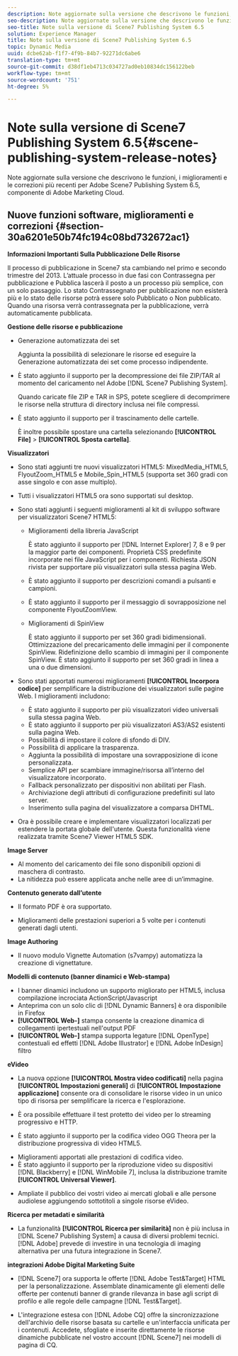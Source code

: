 ```yaml
---
description: Note aggiornate sulla versione che descrivono le funzioni, i miglioramenti e le correzioni più recenti per  Adobe Scene7 Publishing System 6.5, componente di Adobe Marketing Cloud.
seo-description: Note aggiornate sulla versione che descrivono le funzioni, i miglioramenti e le correzioni più recenti per  Adobe Scene7 Publishing System 6.5, componente di Adobe Marketing Cloud.
seo-title: Note sulla versione di Scene7 Publishing System 6.5
solution: Experience Manager
title: Note sulla versione di Scene7 Publishing System 6.5
topic: Dynamic Media
uuid: dcbe62ab-f1f7-4f9b-84b7-92271dc6abe6
translation-type: tm+mt
source-git-commit: d38df1eb4713c034727ad0eb10834dc156122beb
workflow-type: tm+mt
source-wordcount: '751'
ht-degree: 5%

---
```



# Note sulla versione di Scene7 Publishing System 6.5{#scene-publishing-system-release-notes}

Note aggiornate sulla versione che descrivono le funzioni, i miglioramenti e le correzioni più recenti per  Adobe Scene7 Publishing System 6.5, componente di Adobe Marketing Cloud.

## Nuove funzioni software, miglioramenti e correzioni {#section-30a6201e50b74fc194c08bd732672ac1}

**Informazioni Importanti Sulla Pubblicazione Delle Risorse**

Il processo di pubblicazione in Scene7 sta cambiando nel primo e secondo trimestre del 2013. L’attuale processo in due fasi con Contrassegna per pubblicazione e Pubblica lascerà il posto a un processo più semplice, con un solo passaggio. Lo stato Contrassegnato per pubblicazione non esisterà più e lo stato delle risorse potrà essere solo Pubblicato o Non pubblicato. Quando una risorsa verrà contrassegnata per la pubblicazione, verrà automaticamente pubblicata. 

**Gestione delle risorse e pubblicazione**

* Generazione automatizzata dei set

   Aggiunta la possibilità di selezionare le risorse ed eseguire la Generazione automatizzata dei set come processo indipendente.
* È stato aggiunto il supporto per la decompressione dei file ZIP/TAR al momento del caricamento nel Adobe  [!DNL Scene7 Publishing System].

   Quando caricate file ZIP e TAR in SPS, potete scegliere di decomprimere le risorse nella struttura di directory inclusa nei file compressi.

* È stato aggiunto il supporto per il trascinamento delle cartelle.

   È inoltre possibile spostare una cartella selezionando **[!UICONTROL File]** > **[!UICONTROL Sposta cartella]**.

**Visualizzatori**

* Sono stati aggiunti tre nuovi visualizzatori HTML5: MixedMedia_HTML5, FlyoutZoom_HTML5 e Mobile_Spin_HTML5 (supporta set 360 gradi con asse singolo e con asse multiplo).

<!-- 
  [More information](http://help.adobe.com/en_US/scene7/using/WS6E593DEA-7D81-4cd6-84B0-85E8BB274176.html#WS1c46793299cf21d77e926d1613177f0a020-8000.html).  -->
* Tutti i visualizzatori HTML5 ora sono supportati sul desktop.

<!--   [More information](http://help.adobe.com/en_US/scene7/using/WS6E593DEA-7D81-4cd6-84B0-85E8BB274176.html#WS1c46793299cf21d77e926d1613177f0a020-8000.html). -->
* Sono stati aggiunti i seguenti miglioramenti al kit di sviluppo software per visualizzatori Scene7 HTML5:

   * Miglioramenti della libreria JavaScript

      È stato aggiunto il supporto per [!DNL Internet Explorer] 7, 8 e 9 per la maggior parte dei componenti. Proprietà CSS predefinite incorporate nei file JavaScript per i componenti. Richiesta JSON rivista per supportare più visualizzatori sulla stessa pagina Web.

   * È stato aggiunto il supporto per descrizioni comandi a pulsanti e campioni.
   * È stato aggiunto il supporto per il messaggio di sovrapposizione nel componente FlyoutZoomView.
   * Miglioramenti di SpinView

      È stato aggiunto il supporto per set 360 gradi bidimensionali. Ottimizzazione del precaricamento delle immagini per il componente SpinView. Ridefinizione dello scambio di immagini per il componente SpinView. È stato aggiunto il supporto per set 360 gradi in linea a una o due dimensioni.

* Sono stati apportati numerosi miglioramenti **[!UICONTROL Incorpora codice]** per semplificare la distribuzione dei visualizzatori sulle pagine Web. I miglioramenti includono:

   * È stato aggiunto il supporto per più visualizzatori video universali sulla stessa pagina Web.
   * È stato aggiunto il supporto per più visualizzatori AS3/AS2 esistenti sulla pagina Web.
   * Possibilità di impostare il colore di sfondo di DIV.
   * Possibilità di applicare la trasparenza.
   * Aggiunta la possibilità di impostare una sovrapposizione di icone personalizzata.
   * Semplice API per scambiare immagine/risorsa all’interno del visualizzatore incorporato.
   * Fallback personalizzato per dispositivi non abilitati per Flash.
   * Archiviazione degli attributi di configurazione predefiniti sul lato server.
   * Inserimento sulla pagina del visualizzatore a comparsa DHTML.

* Ora è possibile creare e implementare visualizzatori localizzati per estendere la portata globale dell&#39;utente. Questa funzionalità viene realizzata tramite Scene7 Viewer HTML5 SDK.

**Image Server**

* Al momento del caricamento dei file sono disponibili opzioni di maschera di contrasto.
* La nitidezza può essere applicata anche nelle aree di un’immagine.

**Contenuto generato dall’utente**

* Il formato PDF è ora supportato.

<!--   [More information](http://help.adobe.com/en_US/scene7/using/WSe8b0455615e2dc47-2df907a712f31201b35-8000.html).  -->
* Miglioramenti delle prestazioni superiori a 5 volte per i contenuti generati dagli utenti.

**Image Authoring**

* Il nuovo modulo Vignette Automation (s7vampy) automatizza la creazione di vignettature.

**Modelli di contenuto (banner dinamici e Web-stampa)**

* I banner dinamici includono un supporto migliorato per HTML5, inclusa  compilazione incrociata ActionScript/Javascript
* Anteprima con un solo clic di [!DNL Dynamic Banners] è ora disponibile in Firefox
* **[!UICONTROL Web-]** stampa consente la creazione dinamica di collegamenti ipertestuali nell&#39;output PDF
* **[!UICONTROL Web-]** stampa supporta legature  [!DNL OpenType] contestuali ed effetti  [!DNL Adobe Illustrator] e  [!DNL Adobe InDesign] filtro

**eVideo**

* La nuova opzione **[!UICONTROL Mostra video codificati]** nella pagina **[!UICONTROL Impostazioni generali]** di **[!UICONTROL Impostazione applicazione]** consente ora di consolidare le risorse video in un unico tipo di risorsa per semplificare la ricerca e l&#39;esplorazione.

<!--   [More information](http://help.adobe.com/en_US/scene7/using/WSCCBA9D3A-06A3-4f29-AF6B-36CBB2A655F1.html).  -->

* È ora possibile effettuare il test protetto dei video per lo streaming progressivo e HTTP.

<!--   [More information](http://help.adobe.com/en_US/scene7/using/WSd968ca97bf01df72-5efde3a123268dd80f5-8000.html). -->
* È stato aggiunto il supporto per la codifica video OGG Theora per la distribuzione progressiva di video HTML5.

<!--   [More information](http://help.adobe.com/en_US/scene7/using/WSE86ACF2B-BD50-4c48-A1D7-9CD4405B62D0.html#WS1c46793299cf21d7-39fae9c1131ba8968f7-7fff.html). -->
* Miglioramenti apportati alle prestazioni di codifica video.
* È stato aggiunto il supporto per la riproduzione video su dispositivi [!DNL Blackberry] e [!DNL WinMobile 7], inclusa la distribuzione tramite **[!UICONTROL Universal Viewer]**.

<!--   [More information](http://help.adobe.com/en_US/scene7/using/WS6E593DEA-7D81-4cd6-84B0-85E8BB274176.html#WS1c46793299cf21d77e926d1613177f0a020-8000.html) or the [eVideo chapter](http://help.adobe.com/en_US/scene7/using/WS53492AE1-6029-45d8-BF80-F4B5CF33EB08.html). -->

* Ampliate il pubblico dei vostri video ai mercati globali e alle persone audiolese aggiungendo sottotitoli a singole risorse eVideo.

<!--   See [More information](http://help.adobe.com/en_US/scene7/using/WS98ca2e6790647c06-6f6f53e137b959f094-8000.html). -->

**Ricerca per metadati e similarità**

* La funzionalità **[!UICONTROL Ricerca per similarità]** non è più inclusa in [!DNL Scene7 Publishing System] a causa di diversi problemi tecnici. [!DNL Adobe] prevede di investire in una tecnologia di imaging alternativa per una futura integrazione in Scene7.

**integrazioni Adobe Digital Marketing Suite**

* [!DNL Scene7] ora supporta le offerte  [!DNL Adobe Test&Target] HTML per la personalizzazione. Assemblate dinamicamente gli elementi delle offerte per contenuti banner di grande rilevanza in base agli script di profilo e alle regole delle campagne [!DNL Test&Target].

* L&#39;integrazione estesa con [!DNL Adobe CQ] offre la sincronizzazione dell&#39;archivio delle risorse basata su cartelle e un&#39;interfaccia unificata per i contenuti. Accedete, sfogliate e inserite direttamente le risorse dinamiche pubblicate nel vostro account [!DNL Scene7] nei modelli di pagina di CQ.

